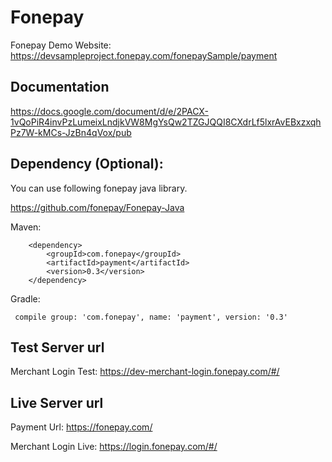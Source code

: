 # Fonepay

Fonepay Demo Website: https://devsampleproject.fonepay.com/fonepaySample/payment

## Documentation

https://docs.google.com/document/d/e/2PACX-1vQoPiR4invPzLumeixLndjkVW8MgYsQw2TZGJQQI8CXdrLf5lxrAvEBxzxqhPz7W-kMCs-JzBn4qVox/pub

## Dependency (Optional):

You can use following fonepay java library.

https://github.com/fonepay/Fonepay-Java

   Maven:
    
        <dependency>
            <groupId>com.fonepay</groupId>
            <artifactId>payment</artifactId>
            <version>0.3</version>
        </dependency>
        
   Gradle:
     
     compile group: 'com.fonepay', name: 'payment', version: '0.3'

## Test Server url

Merchant Login Test: https://dev-merchant-login.fonepay.com/#/
     
## Live Server url

Payment Url: https://fonepay.com/

Merchant Login Live: https://login.fonepay.com/#/
